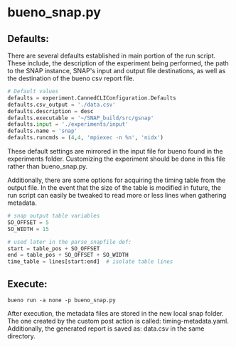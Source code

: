 # bueno_snap.py

## Defaults:
There are several defaults established in main portion of the run script.
These include, the description of the experiment being performed, the path to
the SNAP instance, SNAP's input and output file destinations, as well as the
destination of the bueno csv report file.
```Python
# Default values
defaults = experiment.CannedCLIConfiguration.Defaults
defaults.csv_output = './data.csv'
defaults.description = desc
defaults.executable = '~/SNAP_build/src/gsnap'
defaults.input = './experiments/input'
defaults.name = 'snap'
defaults.runcmds = (4,4, 'mpiexec -n %n', 'nidx')
```

These default settings are mirrored in the input file for bueno found in the
experiments folder. Customizing the experiment should be done in this file
rather than bueno_snap.py.

Additionally, there are some options for acquiring the timing table from the
output file. In the event that the size of the table is modified in future,
the run script can easily be tweaked to read more or less lines when
gathering metadata.

```Python
# snap output table variables
SO_OFFSET = 5
SO_WIDTH = 15

# used later in the parse_snapfile def:
start = table_pos + SO_OFFSET
end = table_pos + SO_OFFSET + SO_WIDTH
time_table = lines[start:end]  # isolate table lines
```

## Execute:
```Shell
bueno run -a none -p bueno_snap.py
```
After execution, the metadata files are stored in the new local snap folder.
The one created by the custom post action is called: timing-metadata.yaml.
Additionally, the generated report is saved as: data.csv in the same
directory.